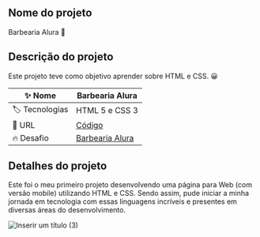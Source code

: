 ## Nome do projeto
Barbearia Alura 🧔

## Descrição do projeto
Este projeto teve como objetivo aprender sobre HTML e CSS. 😀

| :sparkles: Nome  | **Barbearia Alura**
| ----------  | --- |
| :label: Tecnologias | HTML 5 e CSS 3
| :rocket: URL       | [Código](https://github.com/adrianycmc/PagHtmlBarbearia)
| :fire: Desafio     | [Barbearia Alura](https://adrianycmc.github.io/PagHtmlBarbearia/)

## Detalhes do projeto

Este foi o meu primeiro projeto desenvolvendo uma página para Web (com versão mobile) utilizando HTML e CSS. 
Sendo assim, pude iniciar a minha jornada em tecnologia com essas linguagens incríveis e presentes em diversas áreas do desenvolvimento.

![Inserir um título (3)](https://user-images.githubusercontent.com/108768964/229606026-8d27ae6c-55f1-4e1d-ab1b-27e694deaccd.png)
